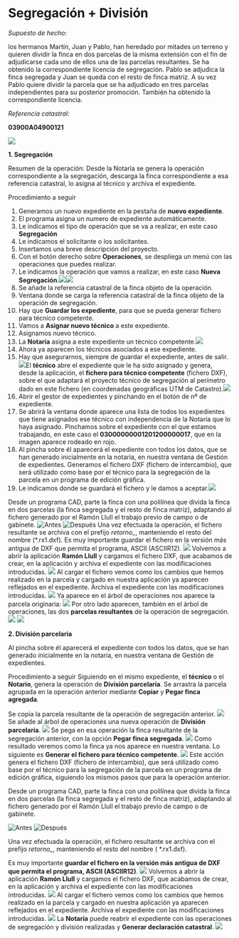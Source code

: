 # Segregación + División

*Supuesto de hecho:*

los hermanos Martín,  Juan y Pablo, han heredado por mitades un terreno y quieren dividir la finca en dos parcelas de la misma extensión con el fin de adjudicarse cada uno de ellos una de las parcelas resultantes. Se ha obtenido la correspondiente licencia de segregación. Pablo se adjudica la finca segregada y Juan se queda con el resto de finca matriz. A su vez Pablo quiere dividir la parcela que se ha adjudicado en tres parcelas independientes para su posterior promoción. También ha obtenido la correspondiente licencia.

*Referencia catastral:*

**03900A04900121**

![](images/seg+div/seg+div1.jpg)


**1. Segregación**

Resumen de la operación:
Desde la Notaría se genera la operación correspondiente a la segregación, descarga la finca correspondiente a esa referencia catastral, lo asigna al técnico y archiva el expediente.

Procedimiento a seguir
1. Generamos un nuevo expediente en la pestaña de **nuevo expediente**.
2. El programa asigna un numero de expediente automáticamente.
3. Le indicamos el tipo de operación que se va a realizar, en este caso **Segregación**
4. Le indicamos el solicitante o los solicitantes.
5. Insertamos una breve descripción del proyecto.
6. Con el botón derecho sobre **Operaciones**, se despliega un menú con las operaciones que puedes realizar.
7. Le indicamos la operación que vamos a realizar, en este caso **Nueva Segregación**.![](images/seg+div/seg+div2.jpg)![](images/seg+div/seg+div3.jpg)
8. Se añade la referencia catastral de la finca objeto de la operación. 
9. Ventana donde se carga la referencia catastral de la finca objeto de la operación de segregación.
10. Hay que **Guardar los expediente**, para que se pueda generar fichero para técnico competente.
11. Vamos a **Asignar nuevo técnico** a este expediente.
12. Asignamos nuevo técnico.
13. La **Notaría** asigna a este expediente un técnico competente.![](images/seg+div/seg+div4.jpg)
14. Ahora ya aparecen los técnicos asociados a ese expediente.
15. Hay que asegurarnos, siempre de guardar el expediente, antes de salir.![](images/seg+div/seg+div5.jpg)El **técnico** abre el expediente que le ha sido asignado y genera, desde la aplicación, el **fichero para técnico competente** (fichero DXF), sobre el que adaptará el proyecto técnico de segregación al perímetro dado en este fichero (en coordenadas geográficas UTM de Catastro).![](images/seg+div/seg+div6.jpg)
16. Abrir el gestor de expedientes y pinchando  en el botón de nº de expediente.
17. Se abrirá la ventana donde aparece una lista de todos los expedientes que tiene asignados ese técnico con independencia de la Notaría que lo haya asignado. Pinchamos sobre el expediente con el que estamos trabajando, en este caso el **03000000001201200000017**, que en la imagen aparece rodeado en rojo.
18. Al pincha sobre él aparecerá el expediente con todos los datos, que se han generado inicialmente en la notaria, en nuestra ventana de Gestión de expedientes. Generamos el fichero DXF (fichero de intercambio), que será utilizado como base por el técnico para la segregación de la parcela en un programa de edición gráfica.
19. Le indicamos donde se guardará el fichero y le damos a aceptar.![](images/seg+div/seg+div7.jpg)

Desde un programa CAD, parte la finca con una polilínea que divida la finca en dos parcelas (la finca segregada y el resto de finca matriz), adaptando al fichero generado por el Ramón Llull el trabajo previo de campo o de gabinete.
![Antes](images/seg+div/seg+div8.jpg)
![Después](images/seg+div/seg+div9.jpg)
Una vez efectuada la operación, el fichero resultante se archiva con el prefijo *retorno_*, manteniendo el resto del nombre (\*.rx1.dxf).
Es muy importante guardar el fichero en la versión más antigua de DXF que permita el programa, ASCII (ASCIIR12).
![](images/seg+div/seg+div10.jpg)
Volvemos a abrir la aplicación **Ramón Llull** y cargamos el fichero DXF, que acabamos de crear, en la aplicación y archiva el expediente con las modificaciones introducidas.
![](images/seg+div/seg+div11.jpg)
Al cargar el fichero vemos como los cambios que hemos realizado en la parcela y cargado en nuestra aplicación ya aparecen reflejados en el expediente. Archiva el expediente con las modificaciones introducidas.
![](images/seg+div/seg+div12.jpg)
Ya aparece en el árbol de operaciones nos aparece la parcela originaria:
![](images/seg+div/seg+div13.jpg)
Por otro lado aparecen, también en el árbol de operaciones, las dos **parcelas resultantes** de la operación de segregación.
![](images/seg+div/seg+div14.jpg)
![](images/seg+div/seg+div15.jpg)


**2. División parcelaria**

Al pincha sobre él aparecerá el expediente con todos los datos, que se han generado inicialmente en la notaria, en nuestra ventana de Gestión de expedientes.

Procedimiento a seguir
Siguiendo en el mismo expediente, el **técnico** o el **Notario**, genera la operación de **División parcelaria**.
Se arrastra la parcela agrupada en la operación anterior  mediante **Copiar** y **Pegar finca agregada**.

Se copia la parcela resultante de la operación de segregación anterior.
![](images/seg+div/seg+div16.jpg)
Se añade al árbol de operaciones una nueva operación de **División parcelaria**.
![](images/seg+div/seg+div17.jpg)
Se pega en esa operación la finca resultante de la segregación anterior, con la opción **Pegar finca segregada**.
![](images/seg+div/seg+div18.jpg)
Como resultado veremos como la finca ya nos aparece en nuestra ventana.
Lo siguiente es **Generar el fichero para técnico competente**.
![](images/seg+div/seg+div19.jpg)
Este acción genera el fichero DXF (fichero de intercambio), que será utilizado como base por el técnico para la segregación de la parcela en un programa de edición gráfica, siguiendo los mismos pasos que para la operación anterior.

Desde un programa CAD, parte la finca con una polilínea que divida la finca en dos parcelas (la finca segregada y el resto de finca matriz), adaptando al fichero generado por el Ramón Llull el trabajo previo de campo o de gabinete.

![Antes](images/seg+div/seg+div20.jpg)
![Después](images/seg+div/seg+div21.jpg)

Una vez efectuada la operación, el fichero resultante se archiva con el prefijo *retorno_*, manteniendo el resto del nombre ( \*.rx1.dxf).

Es muy importante **guardar el fichero en la versión más antigua de DXF que permita el programa, ASCII (ASCIIR12)**.
![](images/seg+div/seg+div22.jpg)
Volvemos a abrir la aplicación **Ramón Llull** y cargamos el fichero DXF, que acabamos de crear, en la aplicación y archiva el expediente con las modificaciones introducidas.
![](images/seg+div/seg+div23.jpg)
Al cargar el fichero vemos como los cambios que hemos realizado en la parcela y cargado en nuestra aplicación ya aparecen reflejados en el expediente. Archiva el expediente con las modificaciones introducidas.
![](images/seg+div/seg+div24.jpg)
La **Notaría** puede reabrir el expediente con las operaciones de segregación y división realizadas y **Generar declaración catastral**.
![](images/seg+div/seg+div25.jpg)
